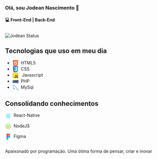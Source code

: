 ### Olá, sou Jodean Nascimento :wave: 
#### :computer:   Front-End | Back-End

##

![Jodean Status](https://github-readme-stats.vercel.app/api?username=jodean&theme=dracula&show_icons=true&count_private=true&commits=true)
	
## Tecnologias que uso em meu dia

<ul>
    <li><img align="center" alt="" src="https://github.com/devicons/devicon/blob/master/icons/html5/html5-original.svg" width="20" height="20" />&nbsp;&nbsp;HTML5</li>
    <li><img align="center" alt="" src="https://github.com/devicons/devicon/blob/master/icons/css3/css3-original.svg" width="20" height="20" />&nbsp;&nbsp;CSS</li>
    <li><img align="center" alt="" src="https://github.com/devicons/devicon/blob/master/icons/javascript/javascript-original.svg" width="20" height="20" />&nbsp;&nbsp; Javascript</li>
    <li><img align="center" alt="" src="https://github.com/devicons/devicon/blob/master/icons/php/php-original.svg" width="20" height="20" />&nbsp;&nbsp;PHP</li>
    <li><img align="center" alt="" src="https://github.com/devicons/devicon/blob/master/icons/mysql/mysql-original.svg" width="20" height="20" />&nbsp;&nbsp;MySql</li>
</ul>

## Consolidando conhecimentos

  <div style="display: inline_block">
    <p><img align="center" alt="" src="https://github.com/devicons/devicon/blob/master/icons/react/react-original.svg" width="20" height="20" />&nbsp;&nbsp;React-Native</p>
     <p><img align="center" alt="" src="https://github.com/devicons/devicon/blob/master/icons/nodejs/nodejs-original.svg" width="20" height="20" />&nbsp;&nbsp;NodeJS</p>
     <p><img align="center" alt="" src="https://github.com/devicons/devicon/blob/master/icons/figma/figma-original.svg" width="20" height="20" />&nbsp;&nbsp;Figma</p>
  </div>

 ##
 
</div style="display: inline_block">
 <p>Apaixonado por programação. Uma ótima forma de pensar, criar e inovar</p>
</div>
